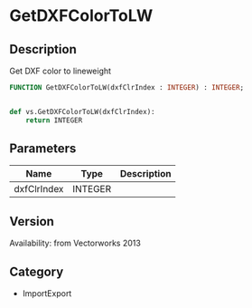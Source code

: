 # GetDXFColorToLW

## Description
Get DXF color to lineweight

```pascal
FUNCTION GetDXFColorToLW(dxfClrIndex : INTEGER) : INTEGER;
```

```python

def vs.GetDXFColorToLW(dxfClrIndex):
    return INTEGER
```

## Parameters
|Name|Type|Description|
|---|---|---|
|dxfClrIndex|INTEGER||

## Version
Availability: from Vectorworks 2013
## Category
* ImportExport

